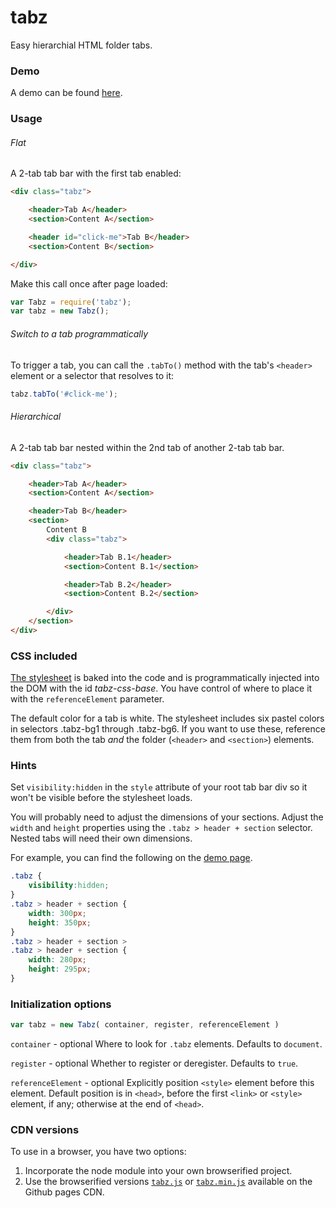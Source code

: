 # tabz
Easy hierarchial HTML folder tabs.

### Demo

A demo can be found [here](http://joneit.github.io/tabz/demo.html).

### Usage

###### Flat

A 2-tab tab bar with the first tab enabled:

```html
<div class="tabz">

    <header>Tab A</header>
    <section>Content A</section>

    <header id="click-me">Tab B</header>
    <section>Content B</section>

</div>
```
Make this call once after page loaded:

```javascript
var Tabz = require('tabz');
var tabz = new Tabz();
```

###### Switch to a tab programmatically

To trigger a tab, you can call the `.tabTo()` method with the tab's `<header>` element or a selector that resolves to it:

```javascript
tabz.tabTo('#click-me');
```

###### Hierarchical

A 2-tab tab bar nested within the 2nd tab of another 2-tab tab bar.

```html
<div class="tabz">

    <header>Tab A</header>
    <section>Content A</section>

    <header>Tab B</header>
    <section>
        Content B
        <div class="tabz">

            <header>Tab B.1</header>
            <section>Content B.1</section>

            <header>Tab B.2</header>
            <section>Content B.2</section>

        </div>
    </section>
</div>
```

### CSS included

[The stylesheet](https://github.com/joneit/tabz/blob/master/src/tabz.css) is baked into the code and is programmatically injected into the DOM with the id _tabz-css-base_. You have control of where to place it with the `referenceElement` parameter.

The default color for a tab is white. The stylesheet includes six pastel colors in selectors .tabz-bg1 through .tabz-bg6. If you want to use these, reference them from both the tab _and_ the folder (`<header>` and `<section>`) elements.

### Hints

Set `visibility:hidden` in the `style` attribute of your root tab bar div so it won't be visible before the stylesheet loads.

You will probably need to adjust the dimensions of your sections. Adjust the `width` and `height` properties using the `.tabz > header + section` selector. Nested tabs will need their own dimensions.

For example, you can find the following on the [demo page](https://github.com/joneit/tabz/blob/master/build/demo.html).

```css
.tabz {
    visibility:hidden;
}
.tabz > header + section {
    width: 300px;
    height: 350px;
}
.tabz > header + section >
.tabz > header + section {
    width: 280px;
    height: 295px;
}
```

### Initialization options

```javascript
var tabz = new Tabz( container, register, referenceElement )
```

`container` - optional
Where to look for `.tabz` elements. Defaults to `document`.

`register` - optional
Whether to register or deregister. Defaults to `true`.

`referenceElement` - optional
Explicitly position `<style>` element before this element. Default position is in `<head>`, before the first `<link>` or `<style>` element, if any; otherwise at the end of `<head>`.

### CDN versions

To use in a browser, you have two options:

1. Incorporate the node module into your own browserified project.
2. Use the browserified versions [`tabz.js`](http://joneit.github.io/tabz/tabz.js) or [`tabz.min.js`](http://joneit.github.io/tabz/tabz.min.js) available on the Github pages CDN.
